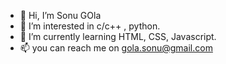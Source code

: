 - 👋 Hi, I’m Sonu GOla
- 👀 I’m interested in c/c++ , python.
- 🌱 I’m currently learning HTML, CSS, Javascript.
- 📫 you can reach me on gola.sonu@gmail.com
